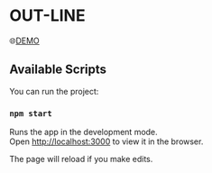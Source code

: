 # OUT-LINE

🌐[DEMO](https://ibondrk.github.io/OUT-LINE/)

## Available Scripts

You can run the project:

### `npm start`

Runs the app in the development mode.\
Open [http://localhost:3000](http://localhost:3000) to view it in the browser.

The page will reload if you make edits.
